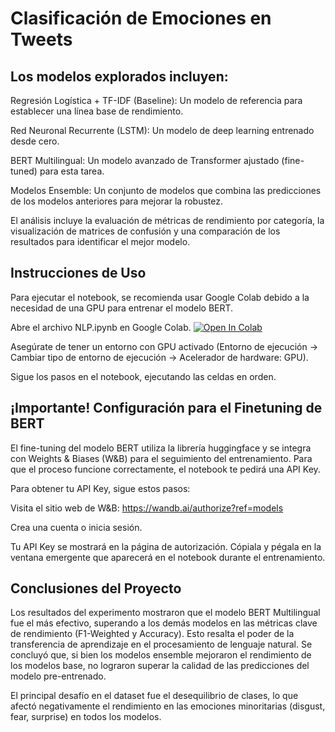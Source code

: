 # Clasificación de Emociones en Tweets
## Los modelos explorados incluyen:

Regresión Logística + TF-IDF (Baseline): Un modelo de referencia para establecer una línea base de rendimiento.

Red Neuronal Recurrente (LSTM): Un modelo de deep learning entrenado desde cero.

BERT Multilingual: Un modelo avanzado de Transformer ajustado (fine-tuned) para esta tarea.

Modelos Ensemble: Un conjunto de modelos que combina las predicciones de los modelos anteriores para mejorar la robustez.

El análisis incluye la evaluación de métricas de rendimiento por categoría, la visualización de matrices de confusión y una comparación de los resultados para identificar el mejor modelo.

## Instrucciones de Uso
Para ejecutar el notebook, se recomienda usar Google Colab debido a la necesidad de una GPU para entrenar el modelo BERT.

Abre el archivo NLP.ipynb en Google Colab.
[![Open In Colab](https://colab.research.google.com/assets/colab-badge.svg)](https://colab.research.google.com/github/Luis24M/nlp_final/blob/main/nlp_moralesLuis.ipynb)

Asegúrate de tener un entorno con GPU activado (Entorno de ejecución -> Cambiar tipo de entorno de ejecución -> Acelerador de hardware: GPU).

Sigue los pasos en el notebook, ejecutando las celdas en orden.

## ¡Importante! Configuración para el Finetuning de BERT
El fine-tuning del modelo BERT utiliza la librería huggingface y se integra con Weights & Biases (W&B) para el seguimiento del entrenamiento. Para que el proceso funcione correctamente, el notebook te pedirá una API Key.

Para obtener tu API Key, sigue estos pasos:

Visita el sitio web de W&B: https://wandb.ai/authorize?ref=models

Crea una cuenta o inicia sesión.

Tu API Key se mostrará en la página de autorización. Cópiala y pégala en la ventana emergente que aparecerá en el notebook durante el entrenamiento.

## Conclusiones del Proyecto
Los resultados del experimento mostraron que el modelo BERT Multilingual fue el más efectivo, superando a los demás modelos en las métricas clave de rendimiento (F1-Weighted y Accuracy). Esto resalta el poder de la transferencia de aprendizaje en el procesamiento de lenguaje natural. Se concluyó que, si bien los modelos ensemble mejoraron el rendimiento de los modelos base, no lograron superar la calidad de las predicciones del modelo pre-entrenado.

El principal desafío en el dataset fue el desequilibrio de clases, lo que afectó negativamente el rendimiento en las emociones minoritarias (disgust, fear, surprise) en todos los modelos.
